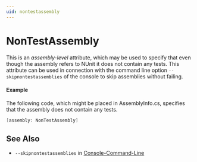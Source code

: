 ```yaml
---
uid: nontestassembly
---
```


# NonTestAssembly


This is an _assembly-level_ attribute, which may be used to specify that even though
the assembly refers to NUnit it does not contain any tests. This attribute can be
used in connection with the command line option `--skipnontestassemblies` of the
console to skip assemblies without failing.

#### Example

The following code, which might be placed in AssemblyInfo.cs, specifies that the
assembly does not contain any tests.

```csharp
[assembly: NonTestAssembly]
```


## See Also
 * `--skipnontestassemblies` in [Console-Command-Line](xref:ConsoleCommandLine)
